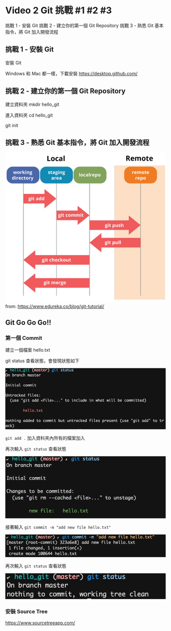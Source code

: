 # Video 2 Git 挑戰 #1 #2 #3

挑戰 1 - 安裝 Git
挑戰 2 - 建立你的第一個 Git Repository 
挑戰 3 - 熟悉 Git 基本指令，將 Git 加入開發流程

## 挑戰 1 - 安裝 Git

安裝 Git

Windows 和 Mac 都一樣，下載安裝 
https://desktop.github.com/ 

## 挑戰 2 - 建立你的第一個 Git Repository 

建立資料夾 
mkdir hello_git 

進入資料夾
cd hello_git

git init


## 挑戰 3 - 熟悉 Git 基本指令，將 Git 加入開發流程

![](./media/15544789488893/15544938558951.jpg)
from: https://www.edureka.co/blog/git-tutorial/

## Git Go Go Go!!


### 第一個 Commit 

建立一個檔案 hello.txt 

git status 查看狀態，會發現狀態如下

![](./media/15544789488893/15545639174581.jpg)

`git add .` 加入資料夾內所有的檔案加入 

再次輸入 `git status` 查看狀態

![](./media/15544789488893/15545639800406.jpg)

接著輸入 `git commit -m "add new file hello.txt"` 

![](./media/15544789488893/15545640729767.jpg)

再次輸入 `git status` 查看狀態

![](./media/15544789488893/15545640838241.jpg)

### 安裝 Source Tree 

https://www.sourcetreeapp.com/


